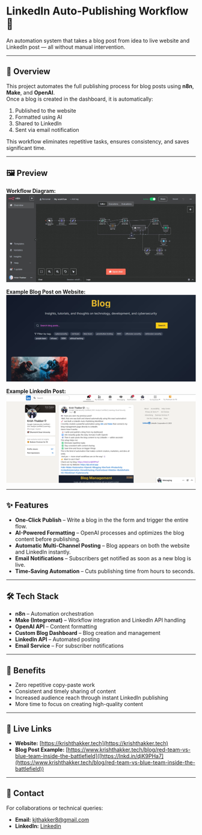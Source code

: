 # LinkedIn Auto-Publishing Workflow 🚀

An automation system that takes a blog post from idea to live website and LinkedIn post — all without manual intervention.

---

## 📌 Overview
This project automates the full publishing process for blog posts using **n8n**, **Make**, and **OpenAI**.  
Once a blog is created in the dashboard, it is automatically:
1. Published to the website
2. Formatted using AI
3. Shared to LinkedIn
4. Sent via email notification

This workflow eliminates repetitive tasks, ensures consistency, and saves significant time.

---

## 🖼 Preview
**Workflow Diagram:**  
![Workflow Diagram](images/workflow-diagram.png)

**Example Blog Post on Website:**  
![Blog Screenshot](images/blog-screenshot.png)

**Example LinkedIn Post:**  
![LinkedIn Screenshot](images/linkedin-screenshot.png)

---

## ✨ Features
- **One-Click Publish** – Write a blog in the the form and trigger the entire flow.
- **AI-Powered Formatting** – OpenAI processes and optimizes the blog content before publishing.
- **Automatic Multi-Channel Posting** – Blog appears on both the website and LinkedIn instantly.
- **Email Notifications** – Subscribers get notified as soon as a new blog is live.
- **Time-Saving Automation** – Cuts publishing time from hours to seconds.

---

## 🛠 Tech Stack
- **n8n** – Automation orchestration  
- **Make (Integromat)** – Workflow integration and LinkedIn API handling  
- **OpenAI API** – Content formatting  
- **Custom Blog Dashboard** – Blog creation and management  
- **LinkedIn API** – Automated posting  
- **Email Service** – For subscriber notifications  

---

## 🚀 Benefits
- Zero repetitive copy-paste work  
- Consistent and timely sharing of content  
- Increased audience reach through instant LinkedIn publishing  
- More time to focus on creating high-quality content  

---

## 🔗 Live Links
- **Website:** [https://krishthakker.tech](https://krishthakker.tech)  
- **Blog Post Example:** [https://www.krishthakker.tech/blog/red-team-vs-blue-team-inside-the-battlefield]([https://lnkd.in/djK9PHa7](https://www.krishthakker.tech/blog/red-team-vs-blue-team-inside-the-battlefield))  

---

## 📧 Contact
For collaborations or technical queries:  
- **Email:** kjthakker8@gmail.com
- **LinkedIn:** [Linkedin](https://linkedin.com/in/krishthakker08)
